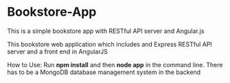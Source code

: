 # Bookstore-App
This is a simple bookstore app  with RESTful API server and Angular.js

This bookstore web application which includes and Express RESTful API server and a front end in AngularJS

How to Use:
Run **npm install** and then **node app** in the command line.
There has to be a MongoDB database management system in the backend

